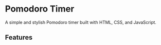 # Pomodoro Timer

A simple and stylish Pomodoro timer built with HTML, CSS, and JavaScript.

## Features


